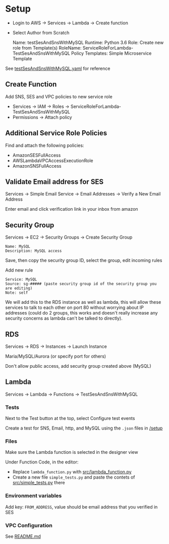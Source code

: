 # Setup

* Login to AWS -> Services -> Lambda -> Create function
* Select Author from Scratch

    Name: testSesAndSnsWithMySQL
    Runtime: Python 3.6
    Role: Create new role from Template(s)
    RoleName: ServiceRoleForLambda-TestSesAndSnsWithMySQL
    Policy Templates: Simple Microservice Template

See [testSesAndSnsWithMySQL.yaml](./testSesAndSnsWithMySQL.yaml) for reference

## Create Function

Add SNS, SES and VPC policies to new service role

* Services -> IAM -> Roles -> ServiceRoleForLambda-TestSesAndSnsWithMySQL
* Permissions -> Attach policy

## Additional Service Role Policies

Find and attach the following policies:

* AmazonSESFullAccess
* AWSLambdaVPCAccessExecutionRole
* AmazonSNSFullAccess

## Validate Email address for SES

Services -> Simple Email Service -> Email Addresses -> Verify a New Email Address

Enter email and click verification link in your inbox from amazon

## Security Group

Services -> EC2 -> Security Groups -> Create Security Group

    Name: MySQL
    Description: MySQL access

Save, then copy the security group ID, select the group, edit incoming rules

Add new rule

    Service: MySQL
    Source: sg-##### (paste security group id of the security group you are editing)
    Note: self

We will add this to the RDS instance as well as lambda, this will allow these services to talk to each other on port 80 without worrying about IP addresses (could do 2 groups, this works and doesn't really increase any security concerns as lambda can't be talked to directly).

## RDS

Services -> RDS -> Instances -> Launch Instance

Maria/MySQL/Aurora (or specify port for others)

Don't allow public access, add security group created above (MySQL)

## Lambda

Services -> Lambda -> Functions -> TestSesAndSnsWithMySQL

### Tests

Next to the Test button at the top, select Configure test events

Create a test for SNS, Email, http, and MySQL using the `.json` files in [/setup](./)

### Files

Make sure the Lambda function is selected in the designer view

Under Function Code, in the editor:

* Replace `lambda_function.py` with [src/lambda_function.py](../src/lambda_function.py)
* Create a new file `simple_tests.py` and paste the contets of [src/simple_tests.py](../src/simple_tests.py) there

### Environment variables

Add key: `FROM_ADDRESS`, value should be email address that you verified in SES

### VPC Configuration

See [README.md](../README.md)
